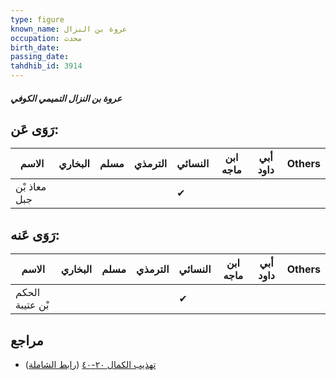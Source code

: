 ```yaml
---
type: figure
known_name: عروة بن النزال
occupation: محدث
birth_date:
passing_date:
tahdhib_id: 3914
---
```

##### عروة بن النزال التميمي الكوفي

## رَوَى عَن:
| الاسم        | البخاري | مسلم | الترمذي | النسائي | ابن ماجه | أبي داود | Others |
| ------------ | ------- | ---- | ------- | ------- | -------- | -------- | ------ |
| معاذ بْن جبل |         |      |         | ✔       |          |          |        |
## رَوَى عَنه:
| الاسم           | البخاري | مسلم | الترمذي | النسائي | ابن ماجه | أبي داود | Others |
| --------------- | ------- | ---- | ------- | ------- | -------- | -------- | ------ |
| الحكم بْن عتيبة |         |      |         | ✔       |          |          |        |
## مراجع
- [تهذيب الكمال ٢٠-٤٠](obsidian://open?vault=Tahdhib-al-Kamal&file=Figures/٣٩١٤-عروة%20بن%20النزال%20التميمي%20الكوفي) ([رابط الشاملة](https://shamela.ws/book/3722/10170))